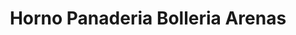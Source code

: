 ---
title: "Horno Panaderia Bolleria Arenas"
url: /jumilla/horno-panaderia-bolleria-arenas/
shop: panadería
---